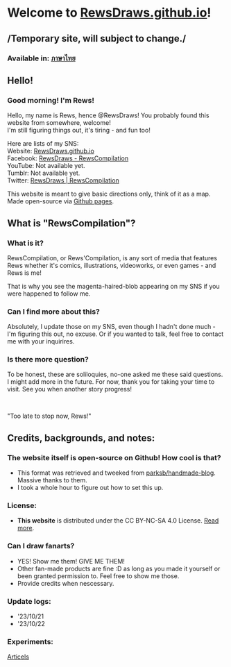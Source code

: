 # Welcome to [RewsDraws.github.io](https://RewsDraws.github.io/)!
## /Temporary site, will subject to change./

### Available in: [ภาษาไทย](https://RewsDraws.github.io/lang_thai)

## Hello!
### Good morning! I'm Rews!

Hello, my name is Rews, hence @RewsDraws!
</n> You probably found this website from somewhere, welcome!<br>
I'm still figuring things out, it's tiring - and fun too!<br>

Here are lists of my SNS:<br>
Website: [RewsDraws.github.io](https://RewsDraws.github.io/)<br>
Facebook: [RewsDraws - RewsCompilation](https://www.facebook.com/profile.php?id=61550556206736)<br>
YouTube: Not available yet.<br>
Tumblr: Not available yet.<br>
Twitter: [RewsDraws | RewsCompilation](https://twitter.com/RewsDraws)<br>

This website is meant to give basic directions only, think of it as a map. Made open-source via [Github pages](https://docs.github.com/en/enterprise-server@3.7/pages).

## What is "RewsCompilation"?
### What is it?

RewsCompilation, or Rews'Compilation, is any sort of media that features Rews whether it's comics, illustrations, videoworks, or even games - and Rews is me!

That is why you see the magenta-haired-blob appearing on my SNS if you were happened to follow me.
### Can I find more about this?
Absolutely, I update those on my SNS, even though I hadn't done much - I'm figuring this out, no excuse. Or if you wanted to talk, feel free to contact me with your inquirires.
### Is there more question?
To be honest, these are soliloquies, no-one asked me these said questions. I might add more in the future.
For now, thank you for taking your time to visit. See you when another story progress!


<br>

"Too late to stop now, Rews!"

## Credits, backgrounds, and notes:
### The website itself is open-source on Github! How cool is that?
* This format was retrieved and tweeked from [parksb/handmade-blog](https://github.com/parksb/handmade-blog). Massive thanks to them.
* I took a whole hour to figure out how to set this up.
### License:

* __This website__ is distributed under the CC BY-NC-SA 4.0 License. [Read more](http://creativecommons.org/licenses/by-nc-sa/4.0).
### Can I draw fanarts?
* YES! Show me them! GIVE ME THEM!
* Other fan-made products are fine :D as long as you made it yourself or been granted permission to. Feel free to show me those.
* Provide credits when nescessary.
### Update logs:
- '23/10/21
- '23/10/22

### Experiments:
<a href="https://rewsdraws.github.io/articels/">Articels</a>